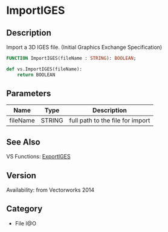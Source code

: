# ImportIGES

## Description
Import a 3D IGES file. (Initial Graphics Exchange Specification)

```pascal
FUNCTION ImportIGES(fileName : STRING): BOOLEAN;
```

```python
def vs.ImportIGES(fileName):
    return BOOLEAN
```

## Parameters
|Name|Type|Description|
|---|---|---|
|fileName|STRING|full path to the file for import|

## See Also
VS Functions:
[ExportIGES](ExportIGES.md)

## Version
Availability: from Vectorworks 2014

## Category
* File I@O

